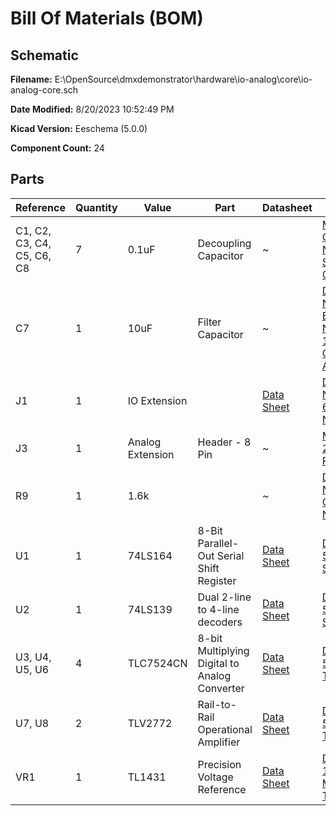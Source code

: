 
# Bill Of Materials (BOM)

## Schematic

**Filename:** E:\OpenSource\dmxdemonstrator\hardware\io-analog\core\io-analog-core.sch

**Date Modified:** 8/20/2023 10:52:49 PM

**Kicad Version:** Eeschema (5.0.0)

**Component Count:** 24

## Parts

Reference|Quantity|Value|Part|Datasheet|Vendor(s)
---------|--------|-----|----|---------|------
C1, C2, C3, C4, C5, C6, C8|7|0.1uF|Decoupling Capacitor|~|[Mouser 80-C320C104K5R7301](https://www.mouser.com/ProductDetail/KEMET/C320C104K5R5TA7301/?qs=cWONFOU2MXytiO%2Fz22pl%252Bg%3D%3D), [Newark 13K6284](https://www.newark.com/kemet/c315c104m5u5ta/capacitor-mlcc-z5u-100nf-50v-radial/dp/39K6432), [Sparkfun COM-08375](https://www.sparkfun.com/products/8375), [Adafruit 753](https://www.adafruit.com/product/753)
C7|1|10uF|Filter Capacitor|~|[Digikey P10425CT-ND](https://www.digikey.com/en/products/detail/panasonic-electronic-components/ECA-1HM100I/268510), [Mouser 667-ECA-1HM100I](https://www.mouser.com/ProductDetail/Panasonic/ECA-1HM100I), [Newark ECA-1HM100I](), [Sparkfun COM-00523](https://www.sparkfun.com/products/523), [Adafruit 2195](https://www.adafruit.com/product/2195)
J1|1|IO Extension||[Data Sheet](https://www.we-online.com/components/products/datasheet/61201421721.pdf)|[Digikey 732-5407-ND](https://www.digikey.com/en/products/detail/würth-elektronik/61201421721/4846921?s=N4IgTCBcDaIAQDYCMYAMSAsYkHZsgF0BfIA), [Mouser 710-61201421721](https://www.mouser.com/ProductDetail/Wurth-Elektronik/61201421721?qs=PhR8RmCirEbQk5OcjPFu0A%3D%3D), [Newark 75AJ1395](https://www.newark.com/wurth-elektronik/612014235221/conn-r-a-header-14pos-2row-2-54mm/dp/75AJ1395)
J3|1|Analog Extension|Header - 8 Pin|~|[Mouser 992-8FX1-254MM](https://www.mouser.com/ProductDetail/Gravitech/8Fx1-254mm?qs=Vxac6xGyzPk0zR%2F1vGr2Gg%3D%3D), [Sparkfun PRT-11895](https://www.sparkfun.com/products/11895)
R9|1|1.6k||~|[Digikey 1.6KQBK-ND](https://www.digikey.com/en/products/detail/yageo/CFR-25JB-52-1K6/141), [Mouser 603-CFR-25JB-52-1K6](https://www.mouser.com/ProductDetail/YAGEO/CFR-25JB-52-1K6?qs=oypCK0zG324gUY%252BXSosJrA%3D%3D), [Newark 59K8662](https://www.newark.com/multicomp-pro/mcmf0w4ff1601a50/metal-film-resistor-1-6kohm-250mw/dp/59K8662)
U1|1|74LS164|8-Bit Parallel-Out Serial Shift Register|[Data Sheet](http://www.ti.com/general/docs/suppproductinfo.tsp?distId=10&gotoUrl=http%3A%2F%2Fwww.ti.com%2Flit%2Fgpn%2Fsn74hc164)|[Digikey 296-1647-5-ND](https://www.digikey.com/en/products/detail/texas-instruments/SN74LS164N/277293), [Mouser 595-SN74LS164N](https://www.mouser.com/ProductDetail/Texas-Instruments/SN74LS164N?qs=spW5eSrOWB4KbXBVmPSWoA%3D%3D)
U2|1|74LS139|Dual 2-line to 4-line decoders|[Data Sheet](https://www.ti.com/lit/gpn/sn74ls139a)|[Digikey 296-1640-5-ND](https://www.digikey.com/en/products/detail/texas-instruments/SN74LS139AN/277286), [Mouser 595-SN74LS139AN](https://www.mouser.com/ProductDetail/Texas-Instruments/SN74LS139AN?qs=3pnr37ZAbK%2FhW2T3DHZDAw%3D%3D)
U3, U4, U5, U6|4|TLC7524CN|8-bit Multiplying Digital to Analog Converter|[Data Sheet](https://www.ti.com/general/docs/suppproductinfo.tsp?distId=10&gotoUrl=https%3A%2F%2Fwww.ti.com%2Flit%2Fgpn%2Ftlc7524)|[Digikey 296-1868-5-ND](https://www.digikey.com/en/products/detail/texas-instruments/TLC7524CN/277513), [Mouser 595-TLC7524CN](https://www.mouser.com/ProductDetail/Texas-Instruments/TLC7524CN?qs=YEaxc5757jOODnhHTXWKGQ%3D%3D)
U7, U8|2|TLV2772|Rail-to-Rail Operational Amplifier|[Data Sheet](https://www.ti.com/lit/ds/slos209g/slos209g.pdf)|[Digikey 296-7592-5-ND](https://www.digikey.com/en/products/detail/texas-instruments/TLV2772CP/374329), [Mouser TLV2772CP](https://www.mouser.com/ProductDetail/Texas-Instruments/TLV2772CP?qs=xJkDX%2FqrskNfjj3oeOxKDg%3D%3D)
VR1|1|TL1431|Precision Voltage Reference|[Data Sheet](https://www.ti.com/lit/gpn/TL1431)|[Digikey 296-10130-5-ND](https://www.digikey.com/products/detail/texas-instruments/TL1431CLP/380747), [Mouser 595-TL1431CLPR](https://www.mouser.com/ProductDetail/Texas-Instruments/TL1431CLPR?qs=UGVLDq%2F29ugvMf6UgtTXcg%3D%3D)<!--TABLEROW-->

